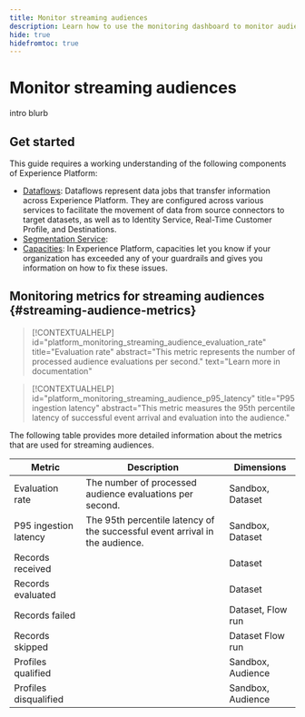 ```yaml
---
title: Monitor streaming audiences
description: Learn how to use the monitoring dashboard to monitor audiences that are evaluated using streaming segmentation
hide: true
hidefromtoc: true
---
```


# Monitor streaming audiences

intro blurb

## Get started

This guide requires a working understanding of the following components of Experience Platform:

* [Dataflows](../home.md): Dataflows represent data jobs that transfer information across Experience Platform. They are configured across various services to facilitate the movement of data from source connectors to target datasets, as well as to Identity Service, Real-Time Customer Profile, and Destinations.
* [Segmentation Service](../../segmentation/home.md): 
* [Capacities](../../landing/license-usage-and-guardrails/capacity.md): In Experience Platform, capacities let you know if your organization has exceeded any of your guardrails and gives you information on how to fix these issues.

## Monitoring metrics for streaming audiences {#streaming-audience-metrics}

>[!CONTEXTUALHELP]
>id="platform_monitoring_streaming_audience_evaluation_rate"
>title="Evaluation rate"
>abstract="This metric represents the number of processed audience evaluations per second."
>text="Learn more in documentation"

>[!CONTEXTUALHELP]
>id="platform_monitoring_streaming_audience_p95_latency"
>title="P95 ingestion latency"
>abstract="This metric measures the 95th percentile latency of successful event arrival and evaluation into the audience."

The following table provides more detailed information about the metrics that are used for streaming audiences.

| Metric | Description | Dimensions |
| ------ | ----------- | ---------- |
| Evaluation rate | The number of processed audience evaluations per second. | Sandbox, Dataset |
| P95 ingestion latency | The 95th percentile latency of the successful event arrival in the audience. | Sandbox, Dataset |
| Records received | | Dataset |
| Records evaluated | | Dataset |
| Records failed | | Dataset, Flow run |
| Records skipped | | Dataset Flow run |
| Profiles qualified | | Sandbox, Audience |
| Profiles disqualified | | Sandbox, Audience |
